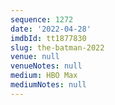 ```yaml
---
sequence: 1272
date: '2022-04-28'
imdbId: tt1877830
slug: the-batman-2022
venue: null
venueNotes: null
medium: HBO Max
mediumNotes: null
---
```


